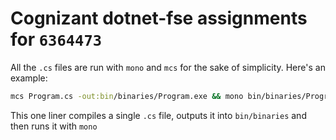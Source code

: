 # Cognizant dotnet-fse assignments for `6364473`

All the `.cs` files are run with `mono` and `mcs` for the sake of simplicity. Here's an example:

```sh
mcs Program.cs -out:bin/binaries/Program.exe && mono bin/binaries/Program.exe
```
This one liner compiles a single `.cs` file, outputs it into `bin/binaries` and then runs it with `mono`

